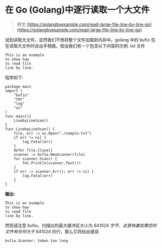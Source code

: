# 在 Go (Golang)中逐行读取一个大文件

> 原文:[https://golangbyexample.com/read-large-file-line-by-line-go](https://golangbyexample.com/read-large-file-line-by-line-go)

说到读取大文件，显然我们不想将整个文件加载到内存中。golang 中的 bufio 包在读取大文件时会出手相救。假设我们有一个包含以下内容的示例. txt 文件

```
This is an example
to show how
to read file 
line by line.
```

程序如下:

```
package main
import (
    "bufio"
    "fmt"
    "log"
    "os"
)
func main(){
    LinebyLineScan()
}
func LinebyLineScan() {
    file, err := os.Open("./sample.txt")
    if err != nil {
        log.Fatal(err)
    }
    defer file.Close()
    scanner := bufio.NewScanner(file)
    for scanner.Scan() {
        fmt.Println(scanner.Text())
    }
    if err := scanner.Err(); err != nil {
        log.Fatal(err)
    }
}
```

**输出:**

```
This is an example
to show how 
to read file 
line by line.
```

然而请注意 bufio。扫描仪的最大缓冲区大小为 64*1024 字节，这意味着如果您的文件有任何大于 64*1024 的行，那么它将给出错误

```
bufio.Scanner: token too long
```